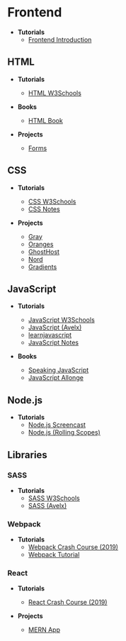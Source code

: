 # Frontend

- __Tutorials__
  - [Frontend Introduction]()

## HTML

- __Tutorials__
  - [HTML W3Schools]()

- __Books__
  - [HTML Book]()

- __Projects__
  - [Forms]()

## CSS

- __Tutorials__
  - [CSS W3Schools]()
  - [CSS Notes]()

- __Projects__
  - [Gray]()
  - [Oranges]()
  - [GhostHost]()
  - [Nord]()
  - [Gradients]()

## JavaScript

- __Tutorials__
  - [JavaScript W3Schools]()
  - [JavaScript (Avelx)]()
  - [learnjavascript]()
  - [JavaScript Notes]()

- __Books__
  - [Speaking JavaScript]()
  - [JavaScript Allonge]()

## Node.js

- __Tutorials__
  - [Node.js Screencast]()
  - [Node.js (Rolling Scopes)]()

## Libraries

### SASS

- __Tutorials__
  - [SASS W3Schools]()
  - [SASS (Avelx)]()

### Webpack

- __Tutorials__
  - [Webpack Crash Course (2019)]()
  - [Webpack Tutorial]()

### React

- __Tutorials__
  - [React Crash Course (2019)](./tutorial-cards/mern-app-crash-course.md)

- __Projects__
  - [MERN App]()
